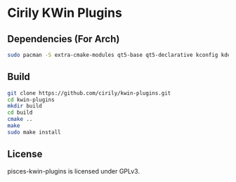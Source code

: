 # Cirily KWin Plugins

## Dependencies (For Arch)
```bash
sudo pacman -S extra-cmake-modules qt5-base qt5-declarative kconfig kdecoration kguiaddons kcoreaddons kconfigwidgets kwindowsystem kwayland kwin
```
## Build

```bash
git clone https://github.com/cirily/kwin-plugins.git
cd kwin-plugins
mkdir build
cd build
cmake ..
make
sudo make install
```

## License

pisces-kwin-plugins is licensed under GPLv3.
